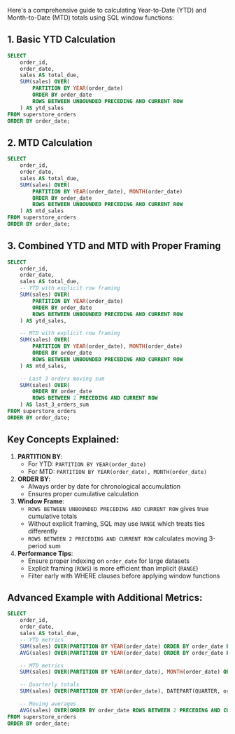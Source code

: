 Here's a comprehensive guide to calculating Year-to-Date (YTD) and Month-to-Date (MTD) totals using SQL window functions:

## 1. Basic YTD Calculation

```SQL
SELECT
    order_id,
    order_date,
    sales AS total_due,
    SUM(sales) OVER(
        PARTITION BY YEAR(order_date)
        ORDER BY order_date
        ROWS BETWEEN UNBOUNDED PRECEDING AND CURRENT ROW
    ) AS ytd_sales
FROM superstore_orders
ORDER BY order_date;
```

## 2. MTD Calculation

```SQL
SELECT
    order_id,
    order_date,
    sales AS total_due,
    SUM(sales) OVER(
        PARTITION BY YEAR(order_date), MONTH(order_date)
        ORDER BY order_date
        ROWS BETWEEN UNBOUNDED PRECEDING AND CURRENT ROW
    ) AS mtd_sales
FROM superstore_orders
ORDER BY order_date;
```

## 3. Combined YTD and MTD with Proper Framing

```SQL
SELECT
    order_id,
    order_date,
    sales AS total_due,
    -- YTD with explicit row framing
    SUM(sales) OVER(
        PARTITION BY YEAR(order_date)
        ORDER BY order_date
        ROWS BETWEEN UNBOUNDED PRECEDING AND CURRENT ROW
    ) AS ytd_sales,

    -- MTD with explicit row framing
    SUM(sales) OVER(
        PARTITION BY YEAR(order_date), MONTH(order_date)
        ORDER BY order_date
        ROWS BETWEEN UNBOUNDED PRECEDING AND CURRENT ROW
    ) AS mtd_sales,

    -- Last 3 orders moving sum
    SUM(sales) OVER(
        ORDER BY order_date
        ROWS BETWEEN 2 PRECEDING AND CURRENT ROW
    ) AS last_3_orders_sum
FROM superstore_orders
ORDER BY order_date;
```

## Key Concepts Explained:

1. **PARTITION BY**:
    - For YTD: `PARTITION BY YEAR(order_date)`
    - For MTD: `PARTITION BY YEAR(order_date), MONTH(order_date)`
2. **ORDER BY**:
    - Always order by date for chronological accumulation
    - Ensures proper cumulative calculation
3. **Window Frame**:
    - `ROWS BETWEEN UNBOUNDED PRECEDING AND CURRENT ROW` gives true cumulative totals
    - Without explicit framing, SQL may use `RANGE` which treats ties differently
    - `ROWS BETWEEN 2 PRECEDING AND CURRENT ROW` calculates moving 3-period sum
4. **Performance Tips**:
    - Ensure proper indexing on `order_date` for large datasets
    - Explicit framing (`ROWS`) is more efficient than implicit (`RANGE`)
    - Filter early with WHERE clauses before applying window functions

## Advanced Example with Additional Metrics:

```SQL
SELECT
    order_id,
    order_date,
    sales AS total_due,
    -- YTD metrics
    SUM(sales) OVER(PARTITION BY YEAR(order_date) ORDER BY order_date ROWS UNBOUNDED PRECEDING) AS ytd_sales,
    AVG(sales) OVER(PARTITION BY YEAR(order_date) ORDER BY order_date ROWS UNBOUNDED PRECEDING) AS ytd_avg,

    -- MTD metrics
    SUM(sales) OVER(PARTITION BY YEAR(order_date), MONTH(order_date) ORDER BY order_date ROWS UNBOUNDED PRECEDING) AS mtd_sales,

    -- Quarterly totals
    SUM(sales) OVER(PARTITION BY YEAR(order_date), DATEPART(QUARTER, order_date) ORDER BY order_date ROWS UNBOUNDED PRECEDING) AS qtd_sales,

    -- Moving averages
    AVG(sales) OVER(ORDER BY order_date ROWS BETWEEN 2 PRECEDING AND CURRENT ROW) AS moving_3day_avg
FROM superstore_orders
ORDER BY order_date;
```
